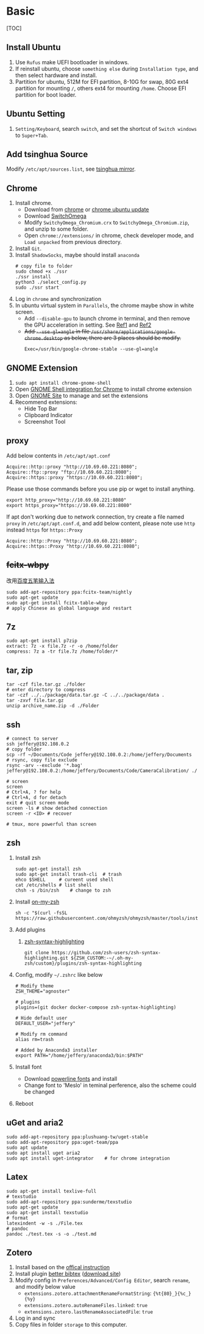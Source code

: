 # Basic

[TOC]

## Install Ubuntu
1. Use `Rufus` make UEFI bootloader in windows.
1. If reinstall ubuntu, choose `something else` during `Installation type`, and then select hardware and install.
1. Partition for ubuntu, 512M for EFI partition, 8-10G for swap, 80G ext4 partition for mounting `/`, others ext4 for mounting `/home`. Choose EFI partition for boot loader.

## Ubuntu Setting
1. `Setting/Keyboard`, search `switch`, and set the shortcut of `Switch windows` to `Super+Tab`.


## Add tsinghua Source
Modify `/etc/apt/sources.list`, see [tsinghua mirror](https://mirrors.tuna.tsinghua.edu.cn/help/ubuntu/).

## Chrome
1. Install chrome.
    - Download from [chrome](http://www.chromeliulanqi.com/) or [chrome ubuntu update](https://www.ubuntuupdates.org/ppa/google_chrome)
    - Download [SwitchOmega](https://github.com/FelisCatus/SwitchyOmega/releases)
    - Modify `SwitchyOmega_Chromium.crx` to `SwitchyOmega_Chromium.zip`, and unzip to some folder.
    - Open `chrome://extensions/` in chrome, check developer mode, and `Load unpacked` from previous directory.
1. Install `Git`.
1. Install `ShadowSocks`, maybe should install `anaconda`
    ```sh{.line-numbers}
    # copy file to folder
    sudo chmod +x ./ssr 
    ./ssr install
    python3 ./select_config.py
    sudo ./ssr start
    ```
1. Log in `chrome` and synchronization
1. In ubuntu virtual system in `Parallels`, the chrome maybe show in white screen.
    - Add `--disable-gpu` to launch chrome in terminal, and then remove the GPU acceleration in setting. See [Ref1](https://blog.csdn.net/hua_faded/article/details/78748553?utm_medium=distribute.pc_relevant.none-task-blog-BlogCommendFromMachineLearnPai2-4.channel_param&depth_1-utm_source=distribute.pc_relevant.none-task-blog-BlogCommendFromMachineLearnPai2-4.channel_param) and [Ref2](https://blog.csdn.net/nasohaohao/article/details/103194740?utm_medium=distribute.pc_relevant.none-task-blog-BlogCommendFromMachineLearnPai2-2.channel_param&depth_1-utm_source=distribute.pc_relevant.none-task-blog-BlogCommendFromMachineLearnPai2-2.channel_param)
    - ~~Add `--use-gl=angle` in file `/usr/share/applications/google-chrome.desktop` as below, there are 3 places should be modify.~~
        ```
        Exec=/usr/bin/google-chrome-stable --use-gl=angle
        ```


## GNOME Extension
1. ```sudo apt install chrome-gnome-shell```
1. Open [GNOME Shell integration for Chrome](https://chrome.google.com/webstore/detail/gnome-shell-integration/gphhapmejobijbbhgpjhcjognlahblep) to install chrome extension
1. Open [GNOME Site](https://extensions.gnome.org/) to manage and set the extensions
1. Recommend extensions:
    - Hide Top Bar
    - Clipboard Indicator
    - Screenshot Tool


## proxy
Add below contents in `/etc/apt/apt.conf`
```sh{.line-numbers}
Acquire::http::proxy "http://10.69.60.221:8080";
Acquire::ftp::proxy "ftp://10.69.60.221:8080";
Acquire::https::proxy "https://10.69.60.221:8080";
```

Please use those commands before you use pip or wget to install anything.
```sh{.line-numbers}
export http_proxy="http://10.69.60.221:8080"
export https_proxy="https://10.69.60.221:8080"
```

If apt don't working due to network connection, try create a file named `proxy` in `/etc/apt/apt.conf.d`, and add below content, please note use `http` instead `https` for `https::Proxy`
```
Acquire::http::Proxy "http://10.69.60.221:8080";
Acquire::https::Proxy "http://10.69.60.221:8080";
```

## ~~fcitx-wbpy~~

改用[百度五笔输入法](https://srf.baidu.com/site/guanwang_linux/index.html)

```sh{.line-numbers}
sudo add-apt-repository ppa:fcitx-team/nightly
sudo apt-get update
sudo apt-get install fcitx-table-wbpy
# apply Chinese as global language and restart
```


## 7z
```sh{.line-numbers}
sudo apt-get install p7zip
extract: 7z -x file.7z -r -o /home/folder
compress: 7z a -tr file.7z /home/folder/*
```

## tar, zip
```sh{.line-numbers}
tar -czf file.tar.gz ./folder
# enter directory to compress
tar -czf ../../package/data.tar.gz -C ../../package/data .
tar -zxvf file.tar.gz
unzip archive_name.zip -d ./Folder
```

## ssh
```sh{.line-numbers}
# connect to server
ssh jeffery@192.108.0.2
# copy folder
scp -rf ~/Documents/Code jeffery@192.108.0.2:/home/jeffery/Documents
# rsync, copy file exclude
rsync -arv --exclude '*.bag' jeffery@192.108.0.2:/home/jeffery/Documents/Code/CameraCalibration/ ./

# screen
screen
# Ctrl+A, ? for help
# Ctrl+A, d for detach
exit # quit screen mode
screen -ls # show detached connection
screen -r <ID> # recover

# tmux, more powerful than screen
```

## zsh
1. Install zsh
    ```sh{.line-numbers}
    sudo apt-get install zsh
    sudo apt-get install trash-cli  # trash
    ehco $SHELL     # cureent used shell
    cat /etc/shells # list shell
    chsh -s /bin/zsh    # change to zsh
    ```
    
1. Install [on-my-zsh](https://github.com/robbyrussell/oh-my-zsh)
    ```sh{.line-numbers}
    sh -c "$(curl -fsSL https://raw.githubusercontent.com/ohmyzsh/ohmyzsh/master/tools/install.sh)"
    ```
    
1. Add plugins

    1. [zsh-syntax-highlighting](https://github.com/zsh-users/zsh-syntax-highlighting/blob/master/INSTALL.md)

        ```
        git clone https://github.com/zsh-users/zsh-syntax-highlighting.git ${ZSH_CUSTOM:-~/.oh-my-zsh/custom}/plugins/zsh-syntax-highlighting
        ```

1. Config, modify `~/.zshrc` like below
    
    ```sh{.line-numbers}
    # Modify theme
    ZSH_THEME="agnoster"
    
    # plugins
    plugins=(git docker docker-compose zsh-syntax-highlighting)
    
    # Hide default user
    DEFAULT_USER="jeffery"
    
    # Modify rm command
    alias rm=trash
    
    # Added by Anaconda3 installer
    export PATH="/home/jeffery/anaconda3/bin:$PATH"
    ```
    
1. Install font
    - Download [powerline fonts](https://github.com/powerline/fonts) and install
    - Change font to 'Meslo' in teminal perference, also the scheme could be changed
    
1. Reboot


## uGet and aria2
```sh{.line-numbers}
sudo add-apt-repository ppa:plushuang-tw/uget-stable
sudo add-apt-repository ppa:uget-team/ppa
sudo apt update
sudo apt install uget aria2
sudo apt install uget-integrator    # for chrome integration
```


## Latex
```sh{.line-numbers}
sudo apt-get install texlive-full
# texstudio
sudo add-apt-repository ppa:sunderme/texstudio
sudo apt-get update
sudo apt-get install texstudio
# format
latexindent -w -s ./File.tex
# pandoc
pandoc ./test.tex -s -o ./test.md
```

## Zotero
1. Install based on the [offical instruction](https://www.zotero.org/support/installation#how_do_i_install_zotero)
1. Install plugin [better bibtex](https://retorque.re/zotero-better-bibtex/) ([download site](https://github.com/retorquere/zotero-better-bibtex/releases))
1. Modify config in `Preferences/Advanced/Config Editor`, search `rename`, and modify below value
    - `extensions.zotero.attachmentRenameFormatString`: `{%t{80}_}{%c_}{%y}`
    - `extensions.zotero.autoRenameFiles.linked`: `true`
    - `extensions.zotero.lastRenameAssociatedFile`: `true`
1. Log in and sync
1. Copy files in folder `storage` to this computer.